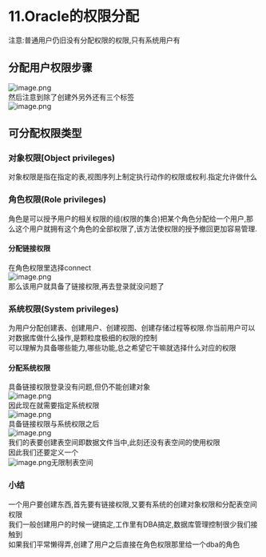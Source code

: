 # 11.Oracle的权限分配

注意:普通用户仍旧没有分配权限的权限,只有系统用户有
<a name="T20Ci"></a>
## 分配用户权限步骤
![image.png](https://cdn.nlark.com/yuque/0/2019/png/349894/1560861777300-6d6ea721-9bb4-43cc-8398-8ad590dc8151.png#align=left&display=inline&height=296&name=image.png&originHeight=591&originWidth=401&size=162168&status=done&width=200.5)<br />然后注意到除了创建外另外还有三个标签<br />![image.png](https://cdn.nlark.com/yuque/0/2019/png/349894/1560861840754-44d05fac-4221-4b70-a699-a24eaa970ca1.png#align=left&display=inline&height=80&name=image.png&originHeight=159&originWidth=551&size=37447&status=done&width=275.5)
<a name="Ag2g9"></a>
## 可分配权限类型
<a name="a9cb8"></a>
### 对象权限[Object privileges)
对象权限是指在指定的表,视图序列上制定执行动作的权限或权利.指定允许做什么
<a name="d78Zp"></a>
### 角色权限(Role privileges)
角色是可以授予用户的相关权限的组(权限的集合)把某个角色分配给一个用户,那么这个用户就拥有这个角色的全部权限了,该方法使权限的授予撤回更加容易管理.
<a name="O2Cke"></a>
#### 分配链接权限
在角色权限里选择connect<br />![image.png](https://cdn.nlark.com/yuque/0/2019/png/349894/1560862186666-60f0702a-d235-43a0-9f5b-61b43c0adacb.png#align=left&display=inline&height=67&name=image.png&originHeight=134&originWidth=487&size=28618&status=done&width=243.5)<br />那么该用户就具备了链接权限,再去登录就没问题了

<a name="b24fs"></a>
### 系统权限(System privileges)
为用户分配创建表、创建用户、创建视图、创建存储过程等权限.你当前用户可以对数据库做什么操作,是颗粒度极细的权限的控制<br />可以理解为具备哪些能力,哪些功能,总之希望它干嘛就选择什么对应的权限
<a name="7cIYn"></a>
#### 分配系统权限
具备链接权限登录没有问题,但仍不能创建对象<br />![image.png](https://cdn.nlark.com/yuque/0/2019/png/349894/1560862476150-cb4aec8b-9b2c-405d-8294-060c6863d69c.png#align=left&display=inline&height=134&name=image.png&originHeight=268&originWidth=234&size=41537&status=done&width=117)<br />因此现在就需要指定系统权限<br />![image.png](https://cdn.nlark.com/yuque/0/2019/png/349894/1560862596379-5b7a0e50-659a-4dbe-91df-9dbb34cb5cd5.png#align=left&display=inline&height=142&name=image.png&originHeight=283&originWidth=558&size=84259&status=done&width=279)<br />具备链接权限与系统权限之后<br />![image.png](https://cdn.nlark.com/yuque/0/2019/png/349894/1560862928389-c01d9c02-4429-46c0-8926-cddb795422e1.png#align=left&display=inline&height=251&name=image.png&originHeight=503&originWidth=794&size=132125&status=done&width=397)<br />我们的表要创建表空间即数据文件当中,此刻还没有表空间的使用权限<br />因此我们还要定义一个<br />![image.png](https://cdn.nlark.com/yuque/0/2019/png/349894/1560863095186-e45fc551-41d2-49a3-aa89-2bb54b086c72.png#align=left&display=inline&height=87&name=image.png&originHeight=174&originWidth=369&size=48061&status=done&width=184.5)无限制表空间


<a name="yeezt"></a>
### 小结
一个用户要创建东西,首先要有链接权限,又要有系统的创建对象权限和分配表空间权限<br />我们一般创建用户的时候一键搞定,工作里有DBA搞定,数据库管理控制很少我们接触到<br />如果我们平常懒得弄,创建了用户之后直接在角色权限那里给一个dba的角色

